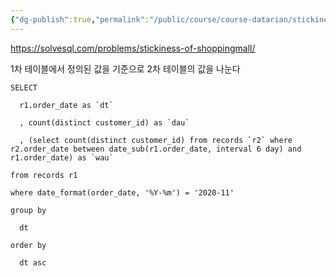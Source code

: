 ```yaml
---
{"dg-publish":true,"permalink":"/public/course/course-datarian/stickiness/","created":"2025-08-27T16:17:36.162+09:00","updated":"2025-08-29T16:08:46.255+09:00"}
---
```


https://solvesql.com/problems/stickiness-of-shoppingmall/

1차 테이블에서 정의된 값을 기준으로 2차 테이블의 값을 나눈다 

```mysql
SELECT

  r1.order_date as `dt`

  , count(distinct customer_id) as `dau`

  , (select count(distinct customer_id) from records `r2` where r2.order_date between date_sub(r1.order_date, interval 6 day) and r1.order_date) as `wau`

from records r1

where date_format(order_date, '%Y-%m') = '2020-11'

group by

  dt

order by

  dt asc
```